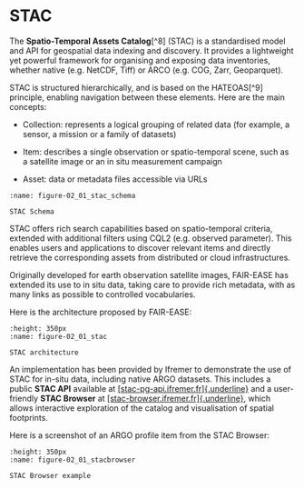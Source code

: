 # STAC

The **Spatio-Temporal Assets Catalog**[^8] (STAC) is a standardised
model and API for geospatial data indexing and discovery. It provides a
lightweight yet powerful framework for organising and exposing data
inventories, whether native (e.g. NetCDF, Tiff) or ARCO (e.g. COG, Zarr,
Geoparquet).

STAC is structured hierarchically, and is based on the HATEOAS[^9]
principle, enabling navigation between these elements. Here are the main
concepts:

- Collection: represents a logical grouping of related data (for
  example, a sensor, a mission or a family of datasets)

- Item: describes a single observation or spatio-temporal scene, such as
  a satellite image or an in situ measurement campaign

- Asset: data or metadata files accessible via URLs

```{figure} 02_01_stac_schema.png
:name: figure-02_01_stac_schema

STAC Schema
```

STAC offers rich search capabilities based on spatio-temporal criteria,
extended with additional filters using CQL2 (e.g. observed parameter).
This enables users and applications to discover relevant items and
directly retrieve the corresponding assets from distributed or cloud
infrastructures.

Originally developed for earth observation satellite images, FAIR-EASE
has extended its use to in situ data, taking care to provide rich
metadata, with as many links as possible to controlled vocabularies.

Here is the architecture proposed by FAIR-EASE:

```{figure} 02_01_stac.png
:height: 350px
:name: figure-02_01_stac

STAC architecture
```

An implementation has been provided by Ifremer to demonstrate the use of
STAC for in-situ data, including native ARGO datasets. This includes a
public **STAC API** available at
[[stac-pg-api.ifremer.fr]{.underline}](https://stac-pg-api.ifremer.fr/)
and a user-friendly **STAC Browser** at
[[stac-browser.ifremer.fr]{.underline}](https://stac-browser.ifremer.fr/?.language=fr),
which allows interactive exploration of the catalog and visualisation of
spatial footprints.

Here is a screenshot of an ARGO profile item from the STAC Browser:

```{figure} 02_01_stacbrowser.png
:height: 350px
:name: figure-02_01_stacbrowser

STAC Browser example
```